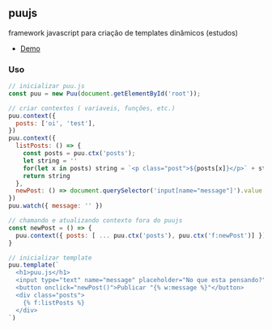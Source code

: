 ## puujs

framework javascript para criação de templates dinâmicos (estudos)

- [Demo](https://iazzetta.github.io/puu.js/example.html)


### Uso

```javascript
// inicializar puu.js
const puu = new Puu(document.getElementById('root'));

// criar contextos ( variaveis, funções, etc.)
puu.context({
  posts: ['oi', 'test'],
})
puu.context({
  listPosts: () => {
    const posts = puu.ctx('posts');
    let string = ''
    for(let x in posts) string = `<p class="post">${posts[x]}</p>` + string
    return string
  },
  newPost: () => document.querySelector('input[name="message"]').value
})
puu.watch({ message: '' })

// chamando e atualizando contexto fora do puujs
const newPost = () => {
  puu.context({ posts: [ ... puu.ctx('posts'), puu.ctx('f:newPost')] })
}

// inicializar template
puu.template(`
  <h1>puu.js</h1>
  <input type="text" name="message" placeholder="No que esta pensando?" puu-watch="message" value="{% w:message %}">
  <button onclick="newPost()">Publicar "{% w:message %}"</button>
  <div class="posts">
    {% f:listPosts %}
  </div>
`)
```

